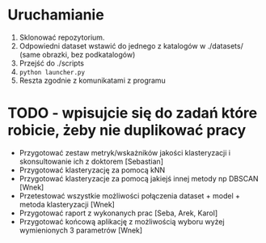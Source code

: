 # Uruchamianie

1. Sklonować repozytorium.
2. Odpowiedni dataset wstawić do jednego z katalogów w ./datasets/ (same obrazki, bez podkatalogów)
3. Przejść do ./scripts
4. ```python launcher.py```
5. Reszta zgodnie z komunikatami z programu


# TODO - wpisujcie się do zadań które robicie, żeby nie duplikować pracy
* Przygotować zestaw metryk/wskażników jakości klasteryzacji i skonsultowanie ich z doktorem [Sebastian]
* Przygotować klasteryzację za pomocą kNN
* Przygotować klasteryzacje za pomocą jakiejś innej metody np DBSCAN [Wnek]
* Przetestować wszystkie możliwości połączenia dataset + model + metoda klasteryzacji [Wnek]
* Przygotować raport z wykonanych prac [Seba, Arek, Karol]
* Przygotować końcową aplikację z możliwością wyboru wyżej wymienionych 3 parametrów [Wnek]

